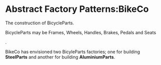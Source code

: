 # Abstract Factory Patterns:BikeCo
<p>The construction of BicycleParts.</p>   
<p>BicycleParts may be Frames, Wheels, Handles, Brakes, Pedals and Seats</p>.  
<p>BikeCo has envisioned two BicyleParts factories; one for building <b>SteelParts</b> and  another for building <b>AluminiumParts</b>.</p>
